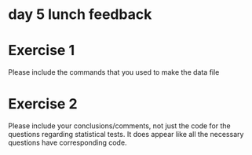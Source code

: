 # day 5 lunch feedback

# Exercise 1

Please include the commands that you used to make the data file

# Exercise 2

Please include your conclusions/comments, not just the code for the questions regarding statistical tests. It does appear like all the necessary questions have corresponding code.
